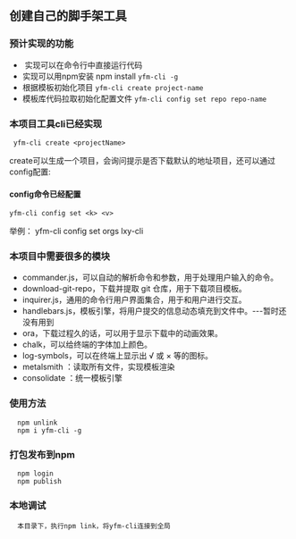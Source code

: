 ## 创建自己的脚手架工具

### 预计实现的功能
+  实现可以在命令行中直接运行代码 
+ 实现可以用npm安装 npm install `yfm-cli -g`
+ 根据模板初始化项目 `yfm-cli create project-name`
+ 模板库代码拉取初始化配置文件 `yfm-cli config set repo repo-name`


### 本项目工具cli已经实现

```
 yfm-cli create <projectName>
```
create可以生成一个项目，会询问提示是否下载默认的地址项目，还可以通过config配置:


#### config命令已经配置

```
yfm-cli config set <k> <v>
```
举例：
yfm-cli config set orgs lxy-cli


### 本项目中需要很多的模块

+ commander.js，可以自动的解析命令和参数，用于处理用户输入的命令。
+ download-git-repo，下载并提取 git 仓库，用于下载项目模板。
+ inquirer.js，通用的命令行用户界面集合，用于和用户进行交互。
+ handlebars.js，模板引擎，将用户提交的信息动态填充到文件中。---暂时还没有用到
+ ora，下载过程久的话，可以用于显示下载中的动画效果。
+ chalk，可以给终端的字体加上颜色。
+ log-symbols，可以在终端上显示出 √ 或 × 等的图标。
+ metalsmith ：读取所有文件，实现模板渲染
+ consolidate ：统一模板引擎


### 使用方法
```
  npm unlink
  npm i yfm-cli -g
```


### 打包发布到npm
```
  npm login
  npm publish
```

### 本地调试

```
  本目录下，执行npm link，将yfm-cli连接到全局
```